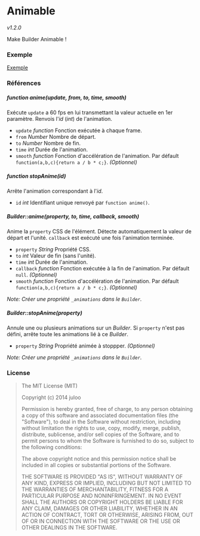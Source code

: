 # Animable

_v1.2.0_

Make Builder Animable !

### Exemple

[Exemple](http://jwhile.github.io/#Animable)

### Références

##### function anime(update, from, to, time, smooth)

Exécute `update` a 60 fps en lui transmettant la valeur actuelle en 1er paramètre.
Renvois l'_id_ (_int_) de l'animation.

* `update` _function_ Fonction exécutée à chaque frame.
* `from` _Number_ Nombre de départ.
* `to` _Number_ Nombre de fin.
* `time` _int_ Durée de l'animation.
* `smooth` _function_ Fonction d'accélération de l'animation. Par défault `function(a,b,c){return a / b * c;}`. _(Optionnel)_

##### function stopAnime(id)

Arrête l'animation correspondant à l'_id_.

* `id` _int_ Identifiant unique renvoyé par `function anime()`.

##### Builder::anime(property, to, time, callback, smooth)

Anime la `property` CSS de l'élément.
Détecte automatiquement la valeur de départ et l'unité.
`callback` est exécuté une fois l'animation terminée.

* `property` _String_ Propriété CSS.
* `to` _int_ Valeur de fin (sans l'unité).
* `time` _int_ Durée de l'animation.
* `callback` _function_ Fonction exécutée à la fin de l'animation. Par défault `null`. _(Optionnel)_
* `smooth` _function_ Fonction d'accélération de l'animation. Par défault `function(a,b,c){return a / b * c;}`. _(Optionnel)_

_Note: Créer une propriété `_animations` dans le `Builder`._

##### Builder::stopAnime(property)

Annule une ou plusieurs animations sur un _Builder_.
Si `property` n'est pas défini, arrête toute les animations lié à ce _Builder_.

* `property` _String_ Propriété animée à stoppper. _(Optionnel)_

_Note: Créer une propriété `_animations` dans le `Builder`._

### License

> The MIT License (MIT)
> 
> Copyright (c) 2014 juloo
> 
> Permission is hereby granted, free of charge, to any person obtaining a copy of
> this software and associated documentation files (the "Software"), to deal in
> the Software without restriction, including without limitation the rights to
> use, copy, modify, merge, publish, distribute, sublicense, and/or sell copies of
> the Software, and to permit persons to whom the Software is furnished to do so,
> subject to the following conditions:
> 
> The above copyright notice and this permission notice shall be included in all
> copies or substantial portions of the Software.
> 
> THE SOFTWARE IS PROVIDED "AS IS", WITHOUT WARRANTY OF ANY KIND, EXPRESS OR
> IMPLIED, INCLUDING BUT NOT LIMITED TO THE WARRANTIES OF MERCHANTABILITY, FITNESS
> FOR A PARTICULAR PURPOSE AND NONINFRINGEMENT. IN NO EVENT SHALL THE AUTHORS OR
> COPYRIGHT HOLDERS BE LIABLE FOR ANY CLAIM, DAMAGES OR OTHER LIABILITY, WHETHER
> IN AN ACTION OF CONTRACT, TORT OR OTHERWISE, ARISING FROM, OUT OF OR IN
> CONNECTION WITH THE SOFTWARE OR THE USE OR OTHER DEALINGS IN THE SOFTWARE.

